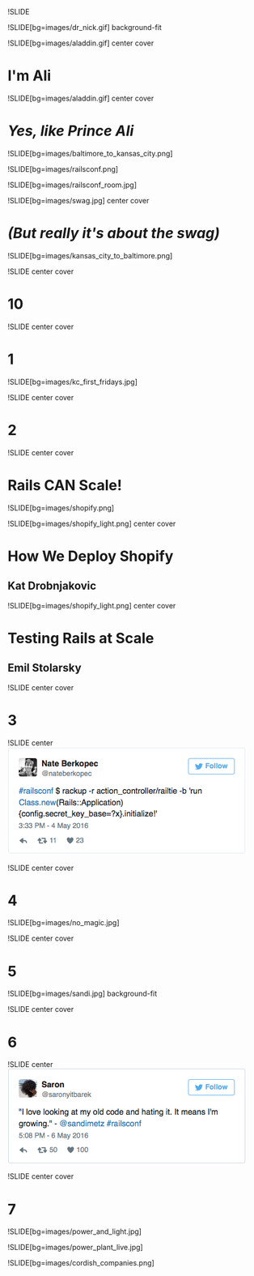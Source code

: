 !SLIDE 
<br />

!SLIDE[bg=images/dr_nick.gif] background-fit

!SLIDE[bg=images/aladdin.gif] center cover
# I'm Ali

!SLIDE[bg=images/aladdin.gif] center cover
# *Yes, like Prince Ali*

!SLIDE[bg=images/baltimore_to_kansas_city.png]

!SLIDE[bg=images/railsconf.png]

!SLIDE[bg=images/railsconf_room.jpg]

!SLIDE[bg=images/swag.jpg] center cover
# *(But really it's about the swag)*

!SLIDE[bg=images/kansas_city_to_baltimore.png]

!SLIDE center cover
# 10

!SLIDE center cover
# 1

!SLIDE[bg=images/kc_first_fridays.jpg]

!SLIDE center cover
# 2

!SLIDE center cover
# Rails **CAN** Scale!

!SLIDE[bg=images/shopify.png]

!SLIDE[bg=images/shopify_light.png] center cover
# How We Deploy Shopify
## Kat Drobnjakovic

!SLIDE[bg=images/shopify_light.png] center cover
# Testing Rails at Scale
## Emil Stolarsky

!SLIDE center cover
# 3

!SLIDE center
![A Rails app in a tweet](../images/140_characters.png)

!SLIDE center cover
# 4

!SLIDE[bg=images/no_magic.jpg]

!SLIDE center cover
# 5

!SLIDE[bg=images/sandi.jpg] background-fit

!SLIDE center cover
# 6

!SLIDE center
![Love your bad code](../images/sandi_metz_quote.png)

!SLIDE center cover
# 7

!SLIDE[bg=images/power_and_light.jpg]

!SLIDE[bg=images/power_plant_live.jpg]

!SLIDE[bg=images/cordish_companies.png]

